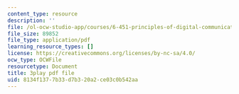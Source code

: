 ```yaml
---
content_type: resource
description: ''
file: /ol-ocw-studio-app/courses/6-451-principles-of-digital-communication-ii-spring-2005/8134f1377b33d7b320a2ce03c0b542aa_520074.pdf
file_size: 89852
file_type: application/pdf
learning_resource_types: []
license: https://creativecommons.org/licenses/by-nc-sa/4.0/
ocw_type: OCWFile
resourcetype: Document
title: 3play pdf file
uid: 8134f137-7b33-d7b3-20a2-ce03c0b542aa
---
```


